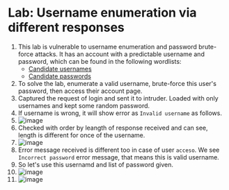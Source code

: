 # Lab: Username enumeration via different responses

1.  This lab is vulnerable to username enumeration and password brute-force attacks. It has an account with a predictable username and password, which can be found in the following wordlists:
     -  [Candidate usernames](https://portswigger.net/web-security/authentication/auth-lab-usernames)
     -  [Candidate passwords](https://portswigger.net/web-security/authentication/auth-lab-passwords)
3.  To solve the lab, enumerate a valid username, brute-force this user's password, then access their account page.
4.  Captured the request of login and sent it to intruder. Loaded with only usernames and kept some random password.
5.  If username is wrong, it will show error as `Invalid username` as follows.
6.  ![image](https://github.com/Lord-Edward/Web-Security-Academy-Learning-Paths/assets/117797209/cacefc41-963a-46ef-89f7-8a3eca1aeb8f)
7.  Checked with order by leangth of response received and can see, length is different for once of the username.
8.  ![image](https://github.com/Lord-Edward/Web-Security-Academy-Learning-Paths/assets/117797209/e000f509-6770-4c0b-b3a5-3773bd5e7eb2)
9.  Error message received is different too in case of user `acceso`. We see `Incorrect password` error message, that means this is valid username.
10.  So let's use this usernamd and list of password given.
11.  ![image](https://github.com/Lord-Edward/Web-Security-Academy-Learning-Paths/assets/117797209/8628dea4-7418-407c-984a-19b848e9849f)
12.  ![image](https://github.com/Lord-Edward/Web-Security-Academy-Learning-Paths/assets/117797209/435a9c7a-501e-445f-80bd-97096cce69e3)



